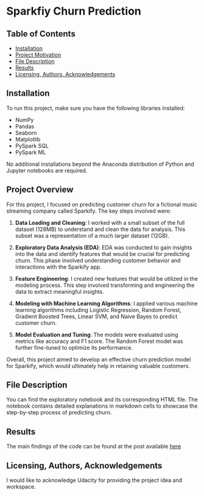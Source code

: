 # Sparkfiy Churn Prediction

## Table of Contents
- [Installation](#Installation)
- [Project Motivation](#Project-Motivation)
- [File Description](#File-Description)
- [Results](#Results)
- [Licensing, Authors, Acknowledgements](#Licensing,-Authors,-Acknowledgements)

## Installation

To run this project, make sure you have the following libraries installed:

- NumPy
- Pandas
- Seaborn
- Matplotlib
- PySpark SQL
- PySpark ML

No additional installations beyond the Anaconda distribution of Python and Jupyter notebooks are required.

## Project Overview

For this project, I focused on predicting customer churn for a fictional music streaming company called Sparkify. The key steps involved were:

1. **Data Loading and Cleaning**: I worked with a small subset of the full dataset (128MB) to understand and clean the data for analysis. This subset was a representation of a much larger dataset (12GB).

2. **Exploratory Data Analysis (EDA)**: EDA was conducted to gain insights into the data and identify features that would be crucial for predicting churn. This phase involved understanding customer behavior and interactions with the Sparkify app.

3. **Feature Engineering**: I created new features that would be utilized in the modeling process. This step involved transforming and engineering the data to extract meaningful insights.

4. **Modeling with Machine Learning Algorithms**: I applied various machine learning algorithms including Logistic Regression, Random Forest, Gradient Boosted Trees, Linear SVM, and Naive Bayes to predict customer churn.

5. **Model Evaluation and Tuning**: The models were evaluated using metrics like accuracy and F1 score. The Random Forest model was further fine-tuned to optimize its performance.

Overall, this project aimed to develop an effective churn prediction model for Sparkify, which would ultimately help in retaining valuable customers.

## File Description
You can find the exploratory notebook and its corresponding HTML file. The notebook contains detailed explanations in markdown cells to showcase the step-by-step process of predicting churn.

## Results
The main findings of the code can be found at the post available [here]([https://medium.com/@althorman/what-is-the-overall-diversity-profile-of-the-organization-f4eaf1280492](https://medium.com/@althorman/revitalizing-customer-engagement-predicting-churn-with-pyspark-fa90dba28c3e))

## Licensing, Authors, Acknowledgements
I would like to acknowledge Udacity for providing the project idea and workspace.
